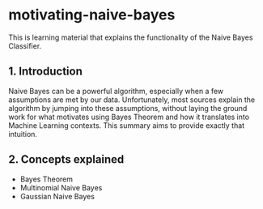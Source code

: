 # motivating-naive-bayes
This is learning material that explains the functionality of the Naive Bayes Classifier.

## 1. Introduction
Naive Bayes can be a powerful algorithm, especially when a few assumptions are met by our data. Unfortunately, most sources explain the algorithm by jumping into these assumptions, without laying the ground work for what motivates using Bayes Theorem and how it translates into Machine Learning contexts. This summary aims to provide exactly that intuition.

## 2. Concepts explained
- Bayes Theorem
- Multinomial Naive Bayes
- Gaussian Naive Bayes
